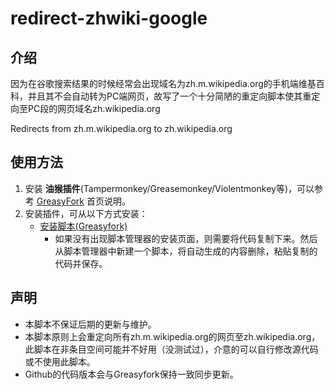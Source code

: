 # redirect-zhwiki-google
## 介绍
因为在谷歌搜索结果的时候经常会出现域名为zh.m.wikipedia.org的手机端维基百科，并且其不会自动转为PC端网页，故写了一个十分简陋的重定向脚本使其重定向至PC段的网页域名zh.wikipedia.org

Redirects from zh.m.wikipedia.org to zh.wikipedia.org

## 使用方法
1. 安装 **油猴插件**(Tampermonkey/Greasemonkey/Violentmonkey等)，可以参考 [GreasyFork](https://greasyfork.org/zh-CN) 首页说明。
2. 安装插件，可从以下方式安装：
   + [安装脚本(Greasyfork)](https://greasyfork.org/zh-CN/scripts/457721) 
     + 如果没有出现脚本管理器的安装页面，则需要将代码复制下来。然后从脚本管理器中新建一个脚本，将自动生成的内容删除，粘贴复制的代码并保存。

## 声明
* 本脚本不保证后期的更新与维护。
* 本脚本原则上会重定向所有zh.m.wikipedia.org的网页至zh.wikipedia.org，此脚本在非条目空间可能并不好用（没测试过），介意的可以自行修改源代码或不使用此脚本。
* Github的代码版本会与Greasyfork保持一致同步更新。

